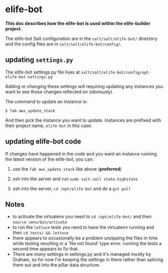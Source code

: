# elife-bot

__This doc describes how the elife-bot is used within the elife-builder 
project.__

The elife-bot Salt configuration are in the `salt/salt/elife-bot/` directory and 
the config files are in `salt/salt/elife-bot/config/`.

## updating `settings.py`

The elife-bot settings.py file lives at 
`salt/salt/elife-bot/config/opt-elife-bot-settings.py`

Adding or changing these settings will requiring updating any instances you want
to see those changes reflected on (obviously).

The command to update an instance is:

    $ fab aws_update_stack
    
And then pick the instance you want to update. Instances are prefixed with their
project name, `elife-bot` in this case.

## updating elife-bot code

If changes have happened in the code and you want an instance running the latest
version of the elife-bot, you can:

1. use the `fab aws_update_stack` like above (__preferred__)

2. ssh into the server and run `sudo salt-call state.highstate` 

3. ssh into the server, `cd /opt/elife-bot` and do a `git pull`

## Notes

* to activate the virtualenv you need to `cd /opt/elife-bot/` and then 
`source venv/bin/activate`
* to run the `lettuce` tests you need to have the virtualenv running and then
`cd tests/ && lettuce`
* there appears to occasionally be a problem unzipping the files in time
while testing resulting in a 'file not found' type error. running the tests a
second time appears to fix that.
* There are *many* settings in settings.py and it's managed mostly by Graham, so 
for now I'm keeping the settings in there rather than splicing them out and into
the pillar data structure. 

